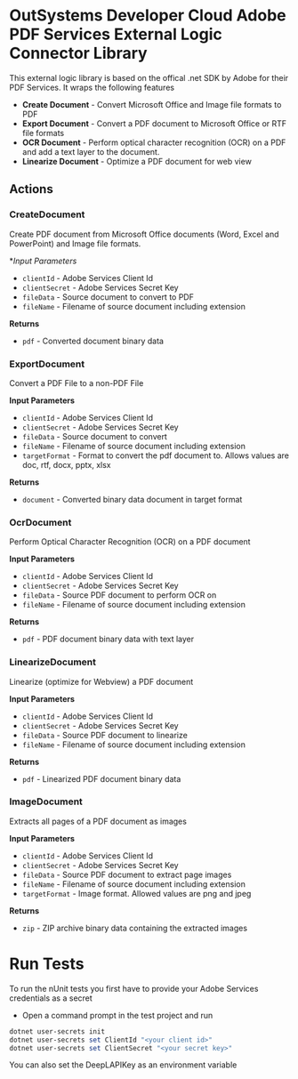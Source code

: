 # OutSystems Developer Cloud Adobe PDF Services External Logic Connector Library

This external logic library is based on the offical .net SDK by Adobe for their PDF Services. It wraps the following features

* **Create Document** - Convert Microsoft Office and Image file formats to PDF
* **Export Document** - Convert a PDF document to Microsoft Office or RTF file formats
* **OCR Document** - Perform optical character recognition (OCR) on a PDF and add a text layer to the document.
* **Linearize Document** - Optimize a PDF document for web view

## Actions

### CreateDocument

Create PDF document from Microsoft Office documents (Word, Excel and PowerPoint) and Image file formats.

**Input Parameters*

* `clientId` - Adobe Services Client Id
* `clientSecret` - Adobe Services Secret Key
* `fileData` - Source document to convert to PDF
* `fileName` - Filename of source document including extension

**Returns**

* `pdf` - Converted document binary data

### ExportDocument

Convert a PDF File to a non-PDF File

**Input Parameters**

* `clientId` - Adobe Services Client Id
* `clientSecret` - Adobe Services Secret Key
* `fileData` - Source document to convert
* `fileName` - Filename of source document including extension
* `targetFormat` - Format to convert the pdf document to. Allows values are doc, rtf, docx, pptx, xlsx

**Returns**

* `document` - Converted binary data document in target format

### OcrDocument

Perform Optical Character Recognition (OCR) on a PDF document

**Input Parameters**

* `clientId` - Adobe Services Client Id
* `clientSecret` - Adobe Services Secret Key
* `fileData` - Source PDF document to perform OCR on
* `fileName` - Filename of source document including extension

**Returns**

* `pdf` - PDF document binary data with text layer

### LinearizeDocument

Linearize (optimize for Webview) a PDF document

**Input Parameters**

* `clientId` - Adobe Services Client Id
* `clientSecret` - Adobe Services Secret Key
* `fileData` - Source PDF document to linearize
* `fileName` - Filename of source document including extension

**Returns**

* `pdf` - Linearized PDF document binary data

### ImageDocument

Extracts all pages of a PDF document as images

**Input Parameters**

* `clientId` - Adobe Services Client Id
* `clientSecret` - Adobe Services Secret Key
* `fileData` - Source PDF document to extract page images
* `fileName` - Filename of source document including extension
* `targetFormat` - Image format. Allowed values are png and jpeg

**Returns**

* `zip` - ZIP archive binary data containing the extracted images

# Run Tests

To run the nUnit tests you first have to provide your Adobe Services credentials as a secret

* Open a command prompt in the test project and run

```powershell
dotnet user-secrets init
dotnet user-secrets set ClientId "<your client id>"
dotnet user-secrets set ClientSecret "<your secret key>"
```

You can also set the DeepLAPIKey as an environment variable